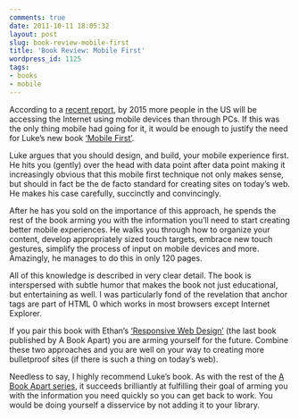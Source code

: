 ```yaml
---
comments: true
date: 2011-10-11 18:05:32
layout: post
slug: book-review-mobile-first
title: 'Book Review: Mobile First'
wordpress_id: 1125
tags:
- books
- mobile
---
```


According to a [recent report](http://www.idc.com/getdoc.jsp?containerId=prUS23028711), by 2015 more people in the US will be accessing the Internet using mobile devices than through PCs. If this was the only thing mobile had going for it, it would be enough to justify the need for Luke’s new book [‘Mobile First’](http://www.abookapart.com/products/mobile-first).

Luke argues that you should design, and build, your mobile experience first. He hits you (gently) over the head with data point after data point making it increasingly obvious that this mobile first technique not only makes sense, but should in fact be the de facto standard for creating sites on today’s web. He makes his case carefully, succinctly and convincingly. 



After he has you sold on the importance of this approach, he spends the rest of the book arming you with the information you’ll need to start creating better mobile experiences. He walks you through how to organize your content, develop appropriately sized touch targets, embrace new touch gestures, simplify the process of input on mobile devices and more. Amazingly, he manages to do this in only 120 pages.





All of this knowledge is described in very clear detail. The book is interspersed with subtle humor that makes the book not just educational, but entertaining as well. I was particularly fond of the revelation that anchor tags are part of HTML 0 which works in most browsers except Internet Explorer.





If you pair this book with Ethan’s [‘Responsive Web Design’](http://www.abookapart.com/products/responsive-web-design) (the last book published by A Book Apart) you are arming yourself for the future. Combine these two approaches and you are well on your way to creating more bulletproof sites (if there is such a thing on today’s web).





Needless to say, I highly recommend Luke’s book. As with the rest of the [A Book Apart series](http://www.abookapart.com/), it succeeds brilliantly at fulfilling their goal of arming you with the information you need quickly so you can get back to work. You would be doing yourself a disservice by not adding it to your library.
